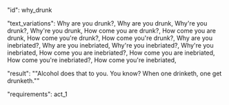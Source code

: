 "id": why_drunk

"text_variations":
Why are you drunk?, Why are you drunk, Why're you drunk?, Why're you drunk, How come you are drunk?, How come you are drunk, How come you're drunk?, How come you're drunk?, Why are you inebriated?, Why are you inebriated, Why're you inebriated?, Why're you inebriated, How come you are inebriated?, How come you are inebriated, How come you're inebriated?, How come you're inebriated,

"result":
""Alcohol does that to you. You know? When one drinketh, one get drunketh.""

"requirements": act_1